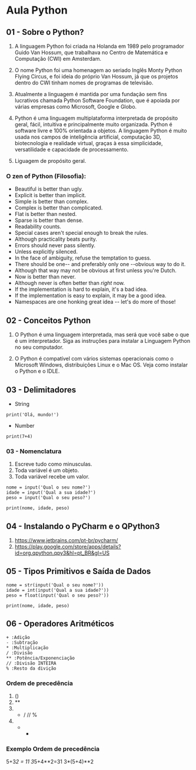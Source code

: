 # Aula Python

## 01 - Sobre o Python?
1. A linguagem Python foi criada na Holanda em 1989 pelo programador Guido Van Hossum, que trabalhava no Centro de Matemática e Computação (CWI) em Amsterdam.

2. O nome Python foi uma homenagem ao seriado Inglês Monty Python Flying Circus, e foi ideia do próprio Van Hossum, já que os projetos dentro do CWI tinham nomes de programas de televisão.

3. Atualmente a linguagem é mantida por uma fundação sem fins lucrativos chamada Python Software Foundation, que é apoiada por várias empresas como Microsoft, Google e Globo.

4. Python é uma linguagem multiplataforma interpretada de propósito geral, fácil, intuitiva e principalmente muito organizada. Python é software livre e 100% orientada a objetos. A linguagem Python é muito usada nos campos de inteligência artificial, computação 3D, biotecnologia e realidade virtual, graças à essa simplicidade, versatilidade e capacidade de processamento.

5. Liguagem de propósito geral.

### O zen of Python (Filosofia):
- Beautiful is better than ugly.
-  Explicit is better than implicit.
-  Simple is better than complex.
-  Complex is better than complicated.
-  Flat is better than nested.
- Sparse is better than dense.
- Readability counts.
- Special cases aren't special enough to break the rules.
- Although practicality beats purity.
- Errors should never pass silently.
- Unless explicitly silenced.
- In the face of ambiguity, refuse the temptation to guess.
- There should be one-- and preferably only one --obvious way to do it.
- Although that way may not be obvious at first unless you're Dutch.
- Now is better than never.
- Although never is often better than *right* now.
- If the implementation is hard to explain, it's a bad idea.
- If the implementation is easy to explain, it may be a good idea.
- Namespaces are one honking great idea -- let's do more of those!

## 02 - Conceitos Python
1. O Python é uma linguagem interpretada, mas será que você sabe o que é um interpretador. Siga as instruções para instalar a Linguagem Python no seu computador.

2. O Python é compatível com vários sistemas operacionais como o Microsoft Windows, distribuições Linux e o Mac OS. Veja como instalar o Python e o IDLE.

## 03 - Delimitadores
- String
```
print('Olá, mundo!')
```
- Number
```
print(7+4)
```
### 03 - Nomenclatura
1. Escreve tudo como minusculas.
2. Toda variável é um objeto.
3. Toda variável recebe um valor.

```
nome = input('Qual o seu nome?')
idade = input('Qual a sua idade?')
peso = input('Qual o seu peso?')

print(nome, idade, peso)
```

## 04 -  Instalando o PyCharm e o QPython3
1. https://www.jetbrains.com/pt-br/pycharm/
2. https://play.google.com/store/apps/details?id=org.qpython.qpy3&hl=pt_BR&gl=US

## 05 - Tipos Primitivos e Saída de Dados
```
nome = str(input('Qual o seu nome?'))
idade = int(input('Qual a sua idade?'))
peso = float(input('Qual o seu peso?'))

print(nome, idade, peso)
```
## 06 - Operadores Aritméticos

```
+ :Adição
- :Subtração
* :Multiplicação
/ :Divisão
** :Potência/Exponenciação
// :Divisão INTEIRA
% :Resto da divição
```

### Ordem de precedência
1. ()
2. **
3. * / // %
4. + -

### Exemplo Ordem de precedência
5+3*2 = 11
3*5+4**2=31
3*(5+4)**2


